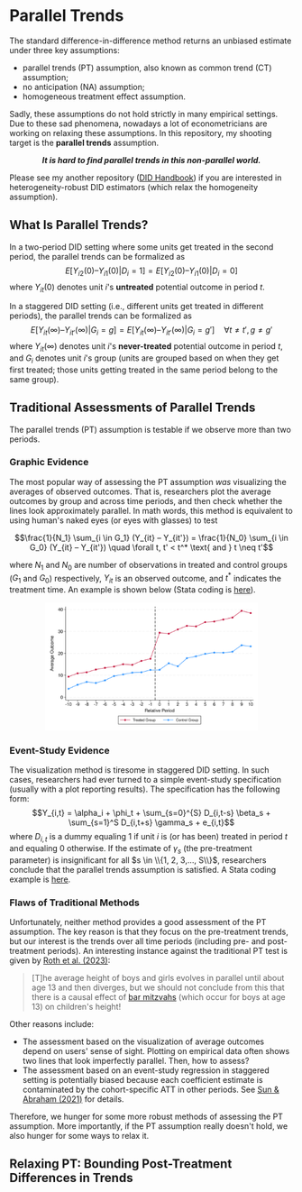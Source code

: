 # Parallel Trends
The standard difference-in-difference method returns an unbiased estimate under three key assumptions:
  * parallel trends (PT) assumption, also known as common trend (CT) assumption;
  * no anticipation (NA) assumption;
  * homogeneous treatment effect assumption.

Sadly, these assumptions do not hold strictly in many empirical settings. Due to these sad phenomena, nowadays a lot of econometricians are working on relaxing these assumptions. In this repository, my shooting target is the **parallel trends** assumption.

<p align="center">
  <strong><em>It is hard to find parallel trends in this non-parallel world.</em></strong>
</p>

Please see my another repository ([DID Handbook](https://github.com/IanHo2019/DID_Handbook)) if you are interested in heterogeneity-robust DID estimators (which relax the homogeneity assumption).


## What Is Parallel Trends?
In a two-period DID setting where some units get treated in the second period, the parallel trends can be formalized as
$$E[Y_{i2}(0) – Y_{i1}(0) | D_i = 1] = E[Y_{i2}(0) – Y_{i1}(0) | D_i = 0]$$
where $Y_{it}(0)$ denotes unit $i$'s **untreated** potential outcome in period $t$.

In a staggered DID setting (i.e., different units get treated in different periods), the parallel trends can be formalized as
$$E[Y_{it}(\infty) – Y_{it'}(\infty) | G_i = g] = E[Y_{it}(\infty) – Y_{it'}(\infty) | G_i = g'] \quad \forall t \neq t', g \neq g'$$
where $Y_{it}(\infty)$ denotes unit $i$'s **never-treated** potential outcome in period $t$, and $G_i$ denotes unit $i$'s group (units are grouped based on when they get first treated; those units getting treated in the same period belong to the same group).


## Traditional Assessments of Parallel Trends
The parallel trends (PT) assumption is testable if we observe more than two periods.

### Graphic Evidence
The most popular way of assessing the PT assumption *was* visualizing the averages of observed outcomes. That is, researchers plot the average outcomes by group and across time periods, and then check whether the lines look approximately parallel. In math words, this method is equivalent to using human's naked eyes (or eyes with glasses) to test

$$\frac{1}{N_1} \sum_{i \in G_1} (Y_{it} – Y_{it'}) = \frac{1}{N_0} \sum_{i \in G_0} (Y_{it} – Y_{it'}) \quad \forall t, t' < t^* \text{ and } t \neq t'$$

where $N_1$ and $N_0$ are number of observations in treated and control groups ($G_1$ and $G_0$) respectively, $Y_{it}$ is an observed outcome, and $t^*$ indicates the treatment time. An example is shown below (Stata coding is [here](https://github.com/IanHo2019/Parallel_Trends/blob/main/Coding/PTA_graph.do)).

<div align="center">
  <img src="./Figures/PTA_graph_evidence.svg" title="Graphic Evidence for Parallel Trends Assumption" alt="Graphic Evidence for Parallel Trends Assumption" style="width:75%"/>
</div>

### Event-Study Evidence
The visualization method is tiresome in staggered DID setting. In such cases, researchers had ever turned to a simple event-study specification (usually with a plot reporting results). The specification has the following form:
$$Y_{i,t} = \alpha_i + \phi_t + \sum_{s=0}^{S} D_{i,t-s} \beta_s + \sum_{s=1}^S D_{i,t+s} \gamma_s + e_{i,t}$$
where $D_{i,t}$ is a dummy equaling 1 if unit $i$ is (or has been) treated in period $t$ and equaling 0 otherwise. If the estimate of $\gamma_s$ (the pre-treatment parameter) is insignificant for all $s \in \\{1, 2, 3,…, S\\}$, researchers conclude that the parallel trends assumption is satisfied. A Stata coding example is [here](https://github.com/IanHo2019/Parallel_Trends/blob/main/Coding/PTA_event_study.do).

### Flaws of Traditional Methods
Unfortunately, neither method provides a good assessment of the PT assumption. The key reason is that they focus on the pre-treatment trends, but our interest is the trends over all time periods (including pre- and post-treatment periods). An interesting instance against the traditional PT test is given by [Roth et al. (2023)](https://doi.org/10.1016/j.jeconom.2023.03.008):

> [T]he average height of boys and girls evolves in parallel until about age 13 and then diverges, but we should not conclude from this that there is a causal effect of [bar mitzvahs](https://en.wikipedia.org/wiki/Bar_and_bat_mitzvah) (which occur for boys at age 13) on children's height!

Other reasons include:
 * The assessment based on the visualization of average outcomes depend on users' sense of sight. Plotting on empirical data often shows two lines that look imperfectly parallel. Then, how to assess?
 * The assessment based on an event-study regression in staggered setting is potentially biased because each coefficient estimate is contaminated by the cohort-specific ATT in other periods. See [Sun & Abraham (2021)](https://doi.org/10.1016/j.jeconom.2020.09.006) for details.

Therefore, we hunger for some more robust methods of assessing the PT assumption. More importantly, if the PT assumption really doesn't hold, we also hunger for some ways to relax it.

## Relaxing PT: Bounding Post-Treatment Differences in Trends

